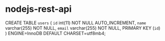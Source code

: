 # nodejs-rest-api

CREATE TABLE `users` (
  `id` int(11) NOT NULL AUTO_INCREMENT,
  `name` varchar(255) NOT NULL,
  `email` varchar(255) NOT NULL,
  PRIMARY KEY (`id`)
) ENGINE=InnoDB DEFAULT CHARSET=utf8mb4;